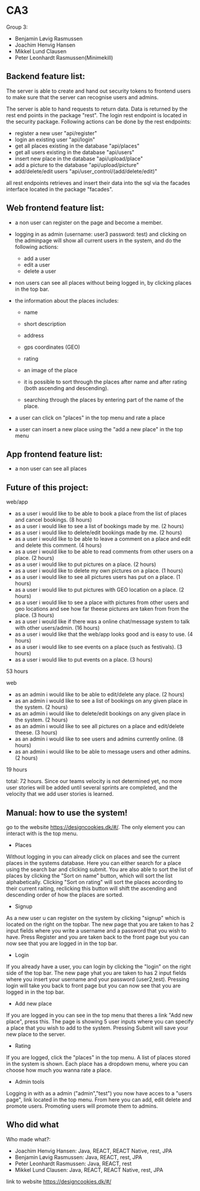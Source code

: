 # CA3

Group 3: 
- Benjamin Løvig Rasmussen
- Joachim Henvig Hansen 
- Mikkel Lund Clausen 
- Peter Leonhardt Rasmussen(Minimekill)

## Backend feature list:

The server is able to create and hand out security tokens to frontend users to make sure that the server can recognise
users and admins.

The server is able to hand requests to return data. Data is returned by the rest end points in the package "rest". The login rest endpoint is located in the security package. 
Following actions can be done by the rest endpoints:
- register a new user "api/register"
- login an existing user "api/login"
- get all places existing in the database "api/places"
- get all users existing in the database "api/users"
- insert new place in the database "api/upload/place"
- add a picture to the database "api/upload/picture"
- add/delete/edit users "api/user_control/(add/delete/edit)"

all rest endpoints retrieves and insert their data into the sql via the facades interface located in the package "facades".


## Web frontend feature list: 

- a non user can register on the page and become a member.

- logging in as admin (username: user3 password: test) and clicking on the adminpage will show all current users in the system, and do the following actions:
	- add a user
	- edit a user
	- delete a user
- non users can see all places without being logged in, by clicking places in the top bar.

- the information about the places includes:
	
	- name
	- short description
	
	- address
	
	- gps coordinates (GEO)
	
	- rating
	
	- an image of the place

	- it is possible to sort through the places after name and after rating (both ascending and descending). 

	- searching through the places by entering part of the name of the place.

- a user can click on "places" in the top menu and rate a place
- a user can insert a new place using the "add a new place" in the top menu


## App frontend feature list:
- a non user can see all places



## Future of this project:

web/app

- as a user i would like to be able to book a place from the list of places and cancel bookings. (8 hours)
- as a user i would like to see a list of bookings made by me. (2 hours)
- as a user i would like to delete/edit bookings made by me. (2 hours)
- as a user i would like to be able to leave a comment on a place and edit and delete this comment. (4 hours)
- as a user i would like to be able to read comments from other users on a place. (2 hours)
- as a user i would like to put pictures on a place. (2 hours)
- as a user i would like to delete my own pictures on a place. (1 hours)
- as a user i would like to see all pictures users has put on a place. (1 hours)
- as a user i would like to put pictures with GEO location on a place. (2 hours)
- as a user i would like to see a place with pictures from other users and geo locations and see how far theese pictures are taken from  from the place. (3 hours)
- as a user i would like if there was a online chat/message system to talk with other users/admin. (16 hours)
- as a user i would like that the web/app looks good and is easy to use. (4 hours)
- as a user i would like to see events on a place (such as festivals). (3 hours)
- as a user i would like to put events on a place. (3 hours)

53 hours

web

- as an admin i would like to be able to edit/delete any place. (2 hours)
- as an admin i would like to see a list of bookings on any given place in the system. (2 hours)
- as an admin i would like to delete/edit bookings on any given place in the system. (2 hours)
- as an admin i would like to see all pictures on a place and edit/delete theese. (3 hours)
- as an admin i would like to see users and admins currently online. (8 hours)
- as an admin i would like to be able to message users and other admins. (2 hours)

19 hours

total: 72 hours.
Since our teams velocity is not determined yet, no more user stories will be added until several sprints are completed, and the velocity that we add user stories is learned.

## Manual: how to use the system!

go to the website https://designcookies.dk/#/. The only element you can interact with is the top menu.
- Places

Without logging in you can already click on places and see the current places in the systems database. Here you can either search for a place using the search bar and clicking submit. You are also able to sort the list of places by clicking the "Sort on name" button, which will sort the list alphabetically. Clicking "Sort on rating" will sort the places according to their current raiting, reclicking this button will shift the ascending and descending order of how the places are sorted.

- Signup

As a new user u can register on the system by clicking "signup" which is located on the right on the topbar. The new page that you are taken to has 2 input fields where you write a username and a password that you wish to have. Press Register and you are taken back to the front page but you can now see that you are logged in in the top bar.

- Login

If you already have a user, you can login by clicking the "login" on the right side of the top bar. The new page yhat you are taken to has 2 input fields where you insert your username and your password (user2,test). Pressing login will take you back to front page but you can now see that you are logged in in the top bar.

- Add new place

If you are logged in you can see in the top menu that theres a link "Add new place", press this.
The page is showing 5 user inputs where you can specify a place that you wish to add to the system. Pressing Submit will save your new place to the server.

- Rating

If you are logged, click the "places" in the top menu. A list of places stored in the system is shown. Each place has a dropdown menu, where you can choose how much you wanna rate a place.

- Admin tools

Logging in with as a admin ("admin","test") you now have acces to a "users page", link located in the top menu. From here you can add, edit delete and promote users. Promoting users will promote them to admins.


## Who did what

Who made what?:

- Joachim Henvig Hansen: Java, REACT, REACT Native, rest, JPA
- Benjamin Løvig Rasmussen: Java, REACT, rest, JPA
- Peter Leonhardt Rasmussen: Java, REACT, rest
- Mikkel Lund Clausen: Java, REACT, REACT Native, rest, JPA


link to website
https://designcookies.dk/#/
